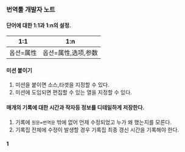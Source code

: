 ### 번역툴 개발자 노트

#### 단어에 대한 1:1과 1:n의 설정.

1:1|1:n
-|-
옵션=属性|옵션=属性,选项,参数


#### 미션 붙이기
1. 미션을 붙이면 소스,타겟을 지정할 수 있다.
2. 미션에 도입되면 편집할 수 있는 열을 지정할 수 있다.



#### 매개의 기록에 대한 시간과 작자등 정보를 디테일하게 저장한다.
1. 기록에 `원문=번역문` 밖에 없어 언제 수정되었고 누가 왜 했는지를 모른다.
2. 기록집 전체에 수정이 발생할 경우 기록집 최종 갱신 시간을 기록해야 한다.

#### 1
